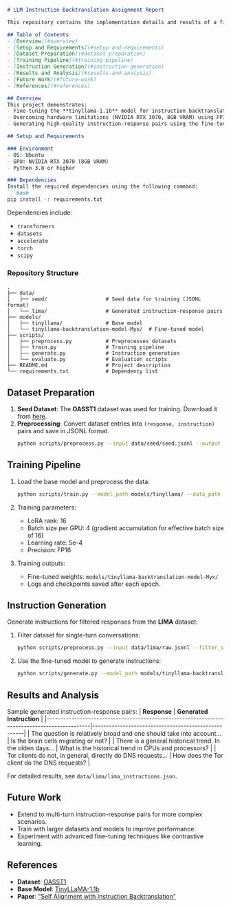 ```markdown
# LLM Instruction Backtranslation Assignment Report

This repository contains the implementation details and results of a fine-tuning experiment using Low-Rank Adaptation (LoRA) to train a compact language model, **tinyllama-1.1b**, for instruction backtranslation tasks. The project aims to reverse-engineer instructions from responses, with a focus on optimizing resource usage.

## Table of Contents
- [Overview](#overview)
- [Setup and Requirements](#setup-and-requirements)
- [Dataset Preparation](#dataset-preparation)
- [Training Pipeline](#training-pipeline)
- [Instruction Generation](#instruction-generation)
- [Results and Analysis](#results-and-analysis)
- [Future Work](#future-work)
- [References](#references)

## Overview
This project demonstrates:
- Fine-tuning the **tinyllama-1.1b** model for instruction backtranslation.
- Overcoming hardware limitations (NVIDIA RTX 3070, 8GB VRAM) using FP16 precision and LoRA techniques.
- Generating high-quality instruction-response pairs using the fine-tuned model.

## Setup and Requirements

### Environment
- OS: Ubuntu
- GPU: NVIDIA RTX 3070 (8GB VRAM)
- Python 3.8 or higher

### Dependencies
Install the required dependencies using the following command:
```bash
pip install -r requirements.txt
```
Dependencies include:
- `transformers`
- `datasets`
- `accelerate`
- `torch`
- `scipy`

### Repository Structure
```
.
├── data/
│   ├── seed/                   # Seed data for training (JSONL format)
│   └── lima/                   # Generated instruction-response pairs
├── models/
│   ├── tinyllama/              # Base model
│   └── tinyllama-backtranslation-model-Myx/  # Fine-tuned model
├── scripts/
│   ├── preprocess.py           # Preprocesses datasets
│   ├── train.py                # Training pipeline
│   ├── generate.py             # Instruction generation
│   └── evaluate.py             # Evaluation scripts
├── README.md                   # Project description
└── requirements.txt            # Dependency list
```

## Dataset Preparation

1. **Seed Dataset**: The **OASST1** dataset was used for training. Download it from [here](https://huggingface.co/datasets/OpenAssistant/oasst1).
2. **Preprocessing**: Convert dataset entries into `(response, instruction)` pairs and save in JSONL format.
   ```bash
   python scripts/preprocess.py --input data/seed/seed.jsonl --output data/preprocessed_seed.jsonl
   ```

## Training Pipeline

1. Load the base model and preprocess the data:
   ```bash
   python scripts/train.py --model_path models/tinyllama/ --data_path data/preprocessed_seed.jsonl
   ```

2. Training parameters:
   - LoRA rank: 16
   - Batch size per GPU: 4 (gradient accumulation for effective batch size of 16)
   - Learning rate: 5e-4
   - Precision: FP16

3. Training outputs:
   - Fine-tuned weights: `models/tinyllama-backtranslation-model-Myx/`
   - Logs and checkpoints saved after each epoch.

## Instruction Generation

Generate instructions for filtered responses from the **LIMA** dataset:
1. Filter dataset for single-turn conversations:
   ```bash
   python scripts/preprocess.py --input data/lima/raw.jsonl --filter_single_turn
   ```

2. Use the fine-tuned model to generate instructions:
   ```bash
   python scripts/generate.py --model_path models/tinyllama-backtranslation-model-Myx/ --input data/lima/single_turn.jsonl --output data/lima/lima_instructions.json
   ```

## Results and Analysis

Sample generated instruction-response pairs:
| **Response**                                                                                 | **Generated Instruction**                            |
|----------------------------------------------------------------------------------------------|-----------------------------------------------------|
| The question is relatively broad and one should take into account...                         | Is the brain cells migrating or not?                |
| There is a general historical trend. In the olden days...                                     | What is the historical trend in CPUs and processors? |
| Tor clients do not, in general, directly do DNS requests...                                   | How does the Tor client do the DNS requests?        |

For detailed results, see `data/lima/lima_instructions.json`.

## Future Work

- Extend to multi-turn instruction-response pairs for more complex scenarios.
- Train with larger datasets and models to improve performance.
- Experiment with advanced fine-tuning techniques like contrastive learning.

## References

- **Dataset**: [OASST1](https://huggingface.co/datasets/OpenAssistant/oasst1)
- **Base Model**: [TinyLLaMA-1.1b](https://huggingface.co/Tourist99/tinyllama)
- **Paper**: ["Self Alignment with Instruction Backtranslation"](https://arxiv.org/pdf/2308.06259.pdf)
```
